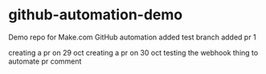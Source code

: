 # github-automation-demo
Demo repo for Make.com GitHub automation
added test branch
added pr 1


creating a pr on 29 oct
creating a pr on 30 oct
testing the webhook thing to automate pr comment
